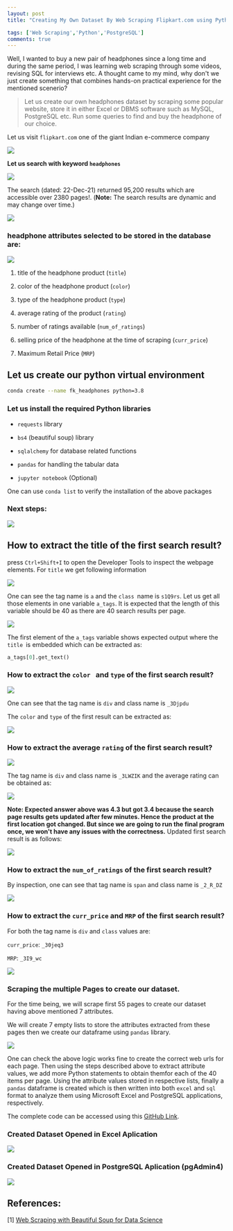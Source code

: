 ```yaml
---
layout: post
title: "Creating My Own Dataset By Web Scraping Flipkart.com using Python and Beautiful Soup Library"

tags: ['Web Scraping','Python','PostgreSQL']
comments: true
---
```


Well, I wanted to buy a new pair of headphones since a long time and during the same period, I was learning web scraping through some videos, revising SQL for interviews etc. A thought came to my mind, why don't we just create something that combines hands-on practical experience for the mentioned scenerio? 

>  Let us create our own headphones dataset by scraping some popular website, store it in either Excel or DBMS software such as MySQL, PostgreSQL etc. Run some queries to find and buy the headphone of our choice.

Let us visit `flipkart.com` one of the giant Indian e-commerce company

![](/assets/images/20211221/1.PNG)

**Let us search with keyword `headphones`**

![](/assets/images/20211221/2.PNG)

The search (dated: 22-Dec-21) returned 95,200 results which are accessible over 2380 pages!. (**Note:** The search results are dynamic and may change over time.)

![](/assets/images/20211221/3.PNG)

### headphone attributes selected to be stored in the database are:

![](/assets/images/20211221/4.PNG)

1. title of the headphone product (`title`)

2. color of the headphone product (`color`)

3. type of the headphone product (`type`)

4. average rating of the product (`rating`)

5. number of ratings available (`num_of_ratings`)

6. selling price of the headphone at the time of scraping (`curr_price`)

7. Maximum Retail Price (`MRP`)

## Let us create our python virtual environment

```bash
conda create --name fk_headphones python=3.8
```

### Let us install the required Python libraries

* `requests` library

* `bs4` (beautiful soup) library

* `sqlalchemy` for database related functions

* `pandas` for handling the tabular data

* `jupyter notebook` (Optional)

One can use `conda list` to verify the installation of the above packages

### Next steps:

![](/assets/images/20211221/5_5.PNG)

## How to extract the title of the first search result?

press `Ctrl+Shift+I` to open the Developer Tools to inspect the webpage elements. For `title` we get following information

![](/assets/images/20211221/6.PNG)

One can see the tag name is `a` and the `class `name is `s1Q9rs`. Let us get all those elements in one variable `a_tags`. It is expected that the length of this variable should be 40 as there are 40 search results per page.

![](/assets/images/20211221/7.PNG)

The first element of the `a_tags` variable shows expected output where the `title `is embedded which can be extracted as:

```python
a_tags[0].get_text()
```

### How to extract the `color ` and `type` of the first search result?

![](/assets/images/20211221/8.PNG)

One can see that the tag name is `div` and class name is `_3Djpdu`

The `color` and `type` of the first result can be extracted as:

![](/assets/images/20211221/9.PNG)

### How to extract the average `rating` of the first search result?

![](/assets/images/20211221/10.PNG)

The tag name is `div` and class name is `_3LWZIK` and the average rating can be obtained as:

![](/assets/images/20211221/11.PNG)

**Note: Expected answer above was 4.3 but got 3.4 because the search page results gets updated after few minutes. Hence the product at the first location got changed. But since we are going to run the final program once, we won't have any issues with the correctness.** Updated first search result is as follows:

![](/assets/images/20211221/11_5.PNG)

### How to extract the `num_of_ratings` of the first search result?

By inspection, one can see that tag name is `span` and class name is `_2_R_DZ`

![](/assets/images/20211221/12.PNG)

### How to extract the `curr_price` and `MRP` of the first search result?

For both the tag name is `div` and `class` values are:

`curr_price`: `_30jeq3`

`MRP`: `_3I9_wc`

![](/assets/images/20211221/13.PNG)

### Scraping the multiple Pages to create our dataset.

For the time being, we will scrape first 55 pages to create our dataset having above mentioned 7 attributes.

We will create 7 empty lists to store the attributes extracted from these pages then we create our dataframe using `pandas` library.

![](/assets/images/20211221/14.PNG)

One can check the above logic works fine to create the correct web urls for each page.
Then using the steps described above to extract attribute values, we add more Python statements to obtain themfor each of the 40 items per page. Using the attribute values stored in respective lists, finally a `pandas` dataframe is created which is then written into both `excel` and `sql` format to analyze them using Microsoft Excel and PostgreSQL applications, respectively. 

The complete code can be accessed using this [GitHub Link]().

### Created Dataset Opened in Excel Aplication

![](/assets/images/20211221/15.png)
### Created Dataset Opened in PostgreSQL Aplication (pgAdmin4)

![](/assets/images/20211221/16.png)
 

## References:
[1] [ Web Scraping with Beautiful Soup for Data Science ](https://www.udemy.com/course/web-scraping-with-beautiful-soup-for-data-science/)
 

